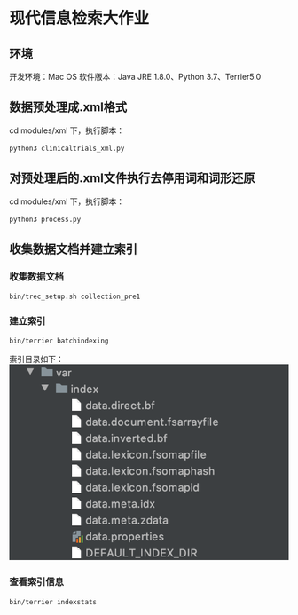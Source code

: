 # 现代信息检索大作业
## 环境
开发环境：Mac OS
软件版本：Java JRE 1.8.0、Python 3.7、Terrier5.0

## 数据预处理成.xml格式

cd modules/xml 下，执行脚本：

```zsh
python3 clinicaltrials_xml.py
```
## 对预处理后的.xml文件执行去停用词和词形还原

cd modules/xml 下，执行脚本：

```zsh
python3 process.py
```

## 收集数据文档并建立索引
### 收集数据文档
```zsh
bin/trec_setup.sh collection_pre1
```

### 建立索引
```zsh
bin/terrier batchindexing
```
索引目录如下：
![image](./images/index_dir.jpg)
### 查看索引信息
```zsh
bin/terrier indexstats
```
